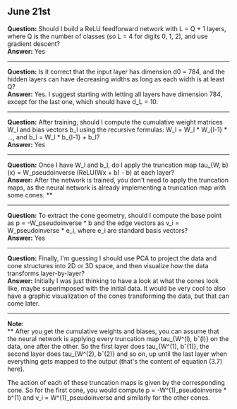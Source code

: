 ## June 21st

**Question:** Should I build a ReLU feedforward network with L = Q + 1 layers, where Q is the number of classes (so L = 4 for digits 0, 1, 2), and use gradient descent?  
**Answer:** Yes

---

**Question:** Is it correct that the input layer has dimension d0 = 784, and the hidden layers can have decreasing widths as long as each width is at least Q?  
**Answer:** Yes. I suggest starting with letting all layers have dimension 784, except for the last one, which should have d_L = 10.

---

**Question:** After training, should I compute the cumulative weight matrices W_l and bias vectors b_l using the recursive formulas: W_l = W_l * W_{l-1} * ..., and b_l = W_l * b_{l-1} + b_l?  
**Answer:** Yes

---

**Question:** Once I have W_l and b_l, do I apply the truncation map tau_{W, b}(x) = W_pseudoinverse (ReLU(Wx + b) - b) at each layer?  
**Answer:** After the network is trained, you don't need to apply the truncation maps, as the neural network is already implementing a truncation map with some cones. **

---

**Question:** To extract the cone geometry, should I compute the base point as p = -W_pseudoinverse * b and the edge vectors as v_i = W_pseudoinverse * e_i, where e_i are standard basis vectors?  
**Answer:** Yes

---

**Question:** Finally, I'm guessing I should use PCA to project the data and cone structures into 2D or 3D space, and then visualize how the data transforms layer-by-layer?  
**Answer:** Initially I was just thinking to have a look at what the cones look like, maybe superimposed with the initial data. It would be very cool to also have a graphic visualization of the cones transforming the data, but that can come later.

---

**Note:**  
** After you get the cumulative weights and biases, you can assume that the neural network is applying every truncation map tau_{W^(l), bˆ(l)} on the data, one after the other. So the first layer does tau_{W^(1), bˆ(1)}, the second layer does tau_{W^(2), bˆ(2)} and so on, up until the last layer when everything gets mapped to the output (that's the content of equation (3.7) here). 

The action of each of these truncation maps is given by the corresponding cone. So for the first cone, you would compute p = -W^(1)_pseudoinverse * b^(1) and v_i = W^(1)_pseudoinverse and similarly for the other cones.
